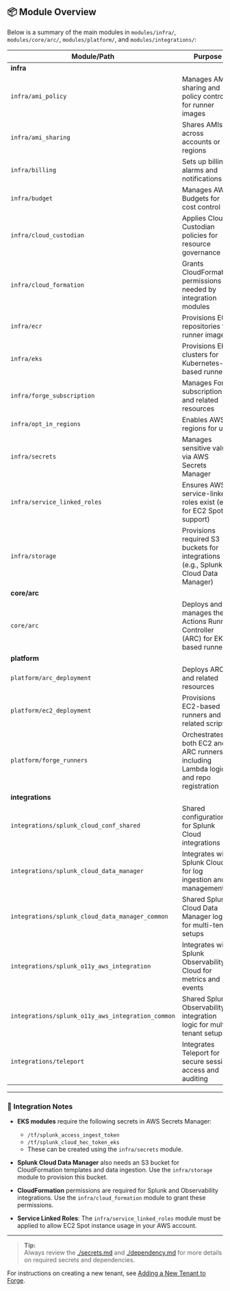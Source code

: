 ## 📦 Module Overview

Below is a summary of the main modules in `modules/infra/`, `modules/core/arc/`, `modules/platform/`, and `modules/integrations/`:

| Module/Path                                         | Purpose                                                                                                   | Key Requirements / Notes                                                                                   |
|-----------------------------------------------------|-----------------------------------------------------------------------------------------------------------|------------------------------------------------------------------------------------------------------------|
| **infra**                                           |                                                                                                           |                                                                                                            |
| `infra/ami_policy`                                  | Manages AMI sharing and policy controls for runner images                                                 | —                                                                                                          |
| `infra/ami_sharing`                                 | Shares AMIs across accounts or regions                                                                    | —                                                                                                          |
| `infra/billing`                                     | Sets up billing alarms and notifications                                                                  | —                                                                                                          |
| `infra/budget`                                      | Manages AWS Budgets for cost control                                                                      | —                                                                                                          |
| `infra/cloud_custodian`                             | Applies Cloud Custodian policies for resource governance                                                  | —                                                                                                          |
| `infra/cloud_formation`                             | Grants CloudFormation permissions needed by integration modules                                           | Required for Splunk and Observability integrations                                                         |
| `infra/ecr`                                         | Provisions ECR repositories for runner images                                                             | —                                                                                                          |
| `infra/eks`                                         | Provisions EKS clusters for Kubernetes-based runners                                                      | Requires secrets for Splunk integration                                                                    |
| `infra/forge_subscription`                          | Manages Forge subscription and related resources                                                          | —                                                                                                          |
| `infra/opt_in_regions`                              | Enables AWS regions for use                                                                               | —                                                                                                          |
| `infra/secrets`                                     | Manages sensitive values via AWS Secrets Manager                                                          | Must create `/tf/splunk_access_ingest_token` and `/tf/splunk_cloud_hec_token_eks` secrets                  |
| `infra/service_linked_roles`                        | Ensures AWS service-linked roles exist (e.g., for EC2 Spot support)                                       | Must allow creation of EC2 Spot service-linked role in the account                                         |
| `infra/storage`                                     | Provisions required S3 buckets for integrations (e.g., Splunk Cloud Data Manager)                         | Used by Splunk and other integrations                                                                      |
| **core/arc**                                        |                                                                                                           |                                                                                                            |
| `core/arc`                                          | Deploys and manages the Actions Runner Controller (ARC) for EKS-based runners                             | —                                                                                                          |
| **platform**                                        |                                                                                                           |                                                                                                            |
| `platform/arc_deployment`                           | Deploys ARC and related resources                                                                         | —                                                                                                          |
| `platform/ec2_deployment`                           | Provisions EC2-based runners and related scripts                                                          | —                                                                                                          |
| `platform/forge_runners`                            | Orchestrates both EC2 and ARC runners, including Lambda logic and repo registration                       | —                                                                                                          |
| **integrations**                                    |                                                                                                           |                                                                                                            |
| `integrations/splunk_cloud_conf_shared`             | Shared configuration for Splunk Cloud integrations                                                        | —                                                                                                          |
| `integrations/splunk_cloud_data_manager`            | Integrates with Splunk Cloud for log ingestion and management                                             | Requires S3 bucket (via `storage`), CloudFormation permissions, Splunk tokens in Secrets Manager           |
| `integrations/splunk_cloud_data_manager_common`     | Shared Splunk Cloud Data Manager logic for multi-tenant setups                                            | Requires CloudFormation permissions, Splunk tokens in Secrets Manager                                      |
| `integrations/splunk_o11y_aws_integration`          | Integrates with Splunk Observability Cloud for metrics and events                                         | Requires CloudFormation permissions, Splunk tokens in Secrets Manager                                      |
| `integrations/splunk_o11y_aws_integration_common`   | Shared Splunk Observability integration logic for multi-tenant setups                                     | Requires CloudFormation permissions, Splunk tokens in Secrets Manager                                      |
| `integrations/teleport`                             | Integrates Teleport for secure session access and auditing                                                | —                                                                                                          |

---

### 🔑 Integration Notes

- **EKS modules** require the following secrets in AWS Secrets Manager:
  - `/tf/splunk_access_ingest_token`
  - `/tf/splunk_cloud_hec_token_eks`
  - These can be created using the `infra/secrets` module.

- **Splunk Cloud Data Manager** also needs an S3 bucket for CloudFormation templates and data ingestion. Use the `infra/storage` module to provision this bucket.

- **CloudFormation** permissions are required for Splunk and Observability integrations. Use the `infra/cloud_formation` module to grant these permissions.

- **Service Linked Roles**: The `infra/service_linked_roles` module must be applied to allow EC2 Spot instance usage in your AWS account.

---

> **Tip:**  
> Always review the [./secrets.md](./secrets.md) and [./dependency.md](./dependency.md) for more details on required secrets and dependencies.

For instructions on creating a new tenant, see [Adding a New Tenant to Forge](./new_tenant.md).
